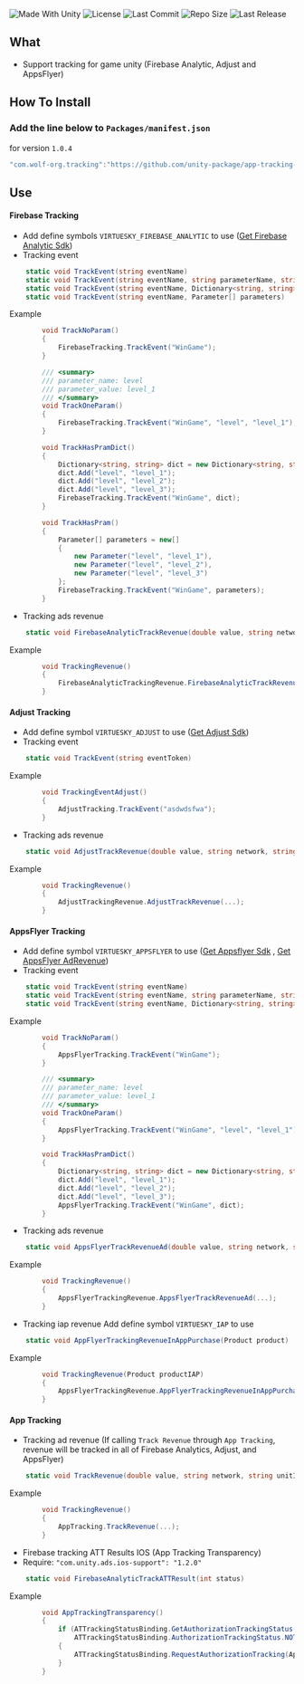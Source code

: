 <p align="left">
  <a>
    <img alt="Made With Unity" src="https://img.shields.io/badge/made%20with-Unity-57b9d3.svg?logo=Unity">
  </a>
  <a>
    <img alt="License" src="https://img.shields.io/github/license/unity-package/app-tracking-unity?logo=github">
  </a>
  <a>
    <img alt="Last Commit" src="https://img.shields.io/github/last-commit/unity-package/app-tracking-unity?logo=Mapbox&color=orange">
  </a>
  <a>
    <img alt="Repo Size" src="https://img.shields.io/github/repo-size/unity-package/app-tracking-unity?logo=VirtualBox">
  </a>
  <a>
    <img alt="Last Release" src="https://img.shields.io/github/v/release/unity-package/app-tracking-unity?include_prereleases&logo=Dropbox&color=yellow">
  </a>
</p>

## What

- Support tracking for game unity (Firebase Analytic, Adjust and AppsFlyer)

## How To Install

### Add the line below to `Packages/manifest.json`

for version `1.0.4`

```csharp
"com.wolf-org.tracking":"https://github.com/unity-package/app-tracking-unity.git#1.0.4",
```

## Use

#### Firebase Tracking

- Add define symbols `VIRTUESKY_FIREBASE_ANALYTIC` to
  use ([Get Firebase Analytic Sdk](https://github.com/firebase-unity/firebase-analytics))
- Tracking event

```csharp
    static void TrackEvent(string eventName)
    static void TrackEvent(string eventName, string parameterName, string parameterValue)
    static void TrackEvent(string eventName, Dictionary<string, string> dictParameters)
    static void TrackEvent(string eventName, Parameter[] parameters)
```

Example

```csharp
        void TrackNoParam()
        {
            FirebaseTracking.TrackEvent("WinGame");
        }

        /// <summary>
        /// parameter_name: level
        /// parameter_value: level_1
        /// </summary>
        void TrackOneParam()
        {
            FirebaseTracking.TrackEvent("WinGame", "level", "level_1");
        }

        void TrackHasPramDict()
        {
            Dictionary<string, string> dict = new Dictionary<string, string>();
            dict.Add("level", "level_1");
            dict.Add("level", "level_2");
            dict.Add("level", "level_3");
            FirebaseTracking.TrackEvent("WinGame", dict);
        }

        void TrackHasPram()
        {
            Parameter[] parameters = new[]
            {
                new Parameter("level", "level_1"),
                new Parameter("level", "level_2"),
                new Parameter("level", "level_3")
            };
            FirebaseTracking.TrackEvent("WinGame", parameters);
        }
```

- Tracking ads revenue

```csharp
    static void FirebaseAnalyticTrackRevenue(double value, string network, string unitId, string format, string adNetwork)
```

Example

```csharp
        void TrackingRevenue()
        {
            FirebaseAnalyticTrackingRevenue.FirebaseAnalyticTrackRevenue(...);
        }
```

#### Adjust Tracking

- Add define symbol `VIRTUESKY_ADJUST` to use ([Get Adjust Sdk](https://github.com/pancake-llc/adjust))
- Tracking event

```csharp
    static void TrackEvent(string eventToken)
```

Example

```csharp
        void TrackingEventAdjust()
        {
            AdjustTracking.TrackEvent("asdwdsfwa");
        }
```

- Tracking ads revenue

```csharp
    static void AdjustTrackRevenue(double value, string network, string unitId, string placement, string adNetwork)
```

Example

```csharp
        void TrackingRevenue()
        {
            AdjustTrackingRevenue.AdjustTrackRevenue(...);
        }
```

#### AppsFlyer Tracking

- Add define symbol `VIRTUESKY_APPSFLYER` to
  use ([Get Appsflyer Sdk](https://github.com/AppsFlyerSDK/appsflyer-unity-plugin) , [Get AppsFlyer AdRevenue](https://github.com/AppsFlyerSDK/appsflyer-unity-adrevenue-generic-connector))
- Tracking event

```csharp
    static void TrackEvent(string eventName)
    static void TrackEvent(string eventName, string parameterName, string parameterValue)
    static void TrackEvent(string eventName, Dictionary<string, string> eventValues)
```

Example

```csharp
        void TrackNoParam()
        {
            AppsFlyerTracking.TrackEvent("WinGame");
        }

        /// <summary>
        /// parameter_name: level
        /// parameter_value: level_1
        /// </summary>
        void TrackOneParam()
        {
            AppsFlyerTracking.TrackEvent("WinGame", "level", "level_1");
        }

        void TrackHasPramDict()
        {
            Dictionary<string, string> dict = new Dictionary<string, string>();
            dict.Add("level", "level_1");
            dict.Add("level", "level_2");
            dict.Add("level", "level_3");
            AppsFlyerTracking.TrackEvent("WinGame", dict);
        }
```

- Tracking ads revenue

```csharp
    static void AppsFlyerTrackRevenueAd(double value, string network, string unitId, string format, string adNetwork)
```

Example

```csharp
        void TrackingRevenue()
        {
            AppsFlyerTrackingRevenue.AppsFlyerTrackRevenueAd(...);
        }
```

- Tracking iap revenue
  Add define symbol `VIRTUESKY_IAP` to use

```csharp
    static void AppFlyerTrackingRevenueInAppPurchase(Product product)
```

Example

```csharp
        void TrackingRevenue(Product productIAP)
        {
            AppsFlyerTrackingRevenue.AppFlyerTrackingRevenueInAppPurchase(productIAP);
        }
```

#### App Tracking

- Tracking ad revenue (If calling `Track Revenue` through `App Tracking`, revenue will be tracked in all of Firebase
  Analytics, Adjust, and AppsFlyer)

```csharp
    static void TrackRevenue(double value, string network, string unitId, string format, string adNetwork)
```

Example

```csharp
        void TrackingRevenue()
        {
            AppTracking.TrackRevenue(...);
        }
```

- Firebase tracking ATT Results IOS (App Tracking Transparency)
- Require: `"com.unity.ads.ios-support": "1.2.0"`

```csharp
    static void FirebaseAnalyticTrackATTResult(int status)
```

Example

```csharp
        void AppTrackingTransparency()
        {
            if (ATTrackingStatusBinding.GetAuthorizationTrackingStatus() ==
                ATTrackingStatusBinding.AuthorizationTrackingStatus.NOT_DETERMINED)
            {
                ATTrackingStatusBinding.RequestAuthorizationTracking(AppTracking.FirebaseAnalyticTrackATTResult);
            }
        }
```
